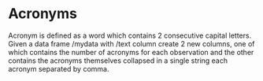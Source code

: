 # Acronyms
Acronym is defined as a word which contains 2 consecutive capital letters. Given a data frame /mydata with /text column create 2 new columns,
one of which contains the number of acronyms for each observation and the other contains the acronyms themselves collapsed in a single
string each acronym separated by comma.
